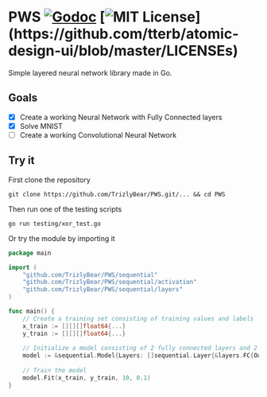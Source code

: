 # PWS [![Godoc](https://godoc.org/github.com/TrizlyBear/PWS?status.svg)](https://godoc.org/github.com/TrizlyBear/PWS) [![MIT License](https://img.shields.io/apm/l/atomic-design-ui.svg?)](https://github.com/tterb/atomic-design-ui/blob/master/LICENSEs)
Simple layered neural network library made in Go.

## Goals
- [x] Create a working Neural Network with Fully Connected layers
- [x] Solve MNIST
- [ ] Create a working Convolutional Neural Network

## Try it

First clone the repository
```shell
git clone https://github.com/TrizlyBear/PWS.git/... && cd PWS
```
Then run one of the testing scripts
```shell
go run testing/xor_test.go
```

Or try the module by importing it

```go
package main

import (
	"github.com/TrizlyBear/PWS/sequential"
	"github.com/TrizlyBear/PWS/sequential/activation"
	"github.com/TrizlyBear/PWS/sequential/layers"
)

func main() {
	// Create a training set consisting of training values and labels
	x_train := [][][]float64{...}
	y_train := [][][]float64{...}
	
	// Initialize a model consisting of 2 fully connected layers and 2 activation layers
	model := &sequential.Model{Layers: []sequential.Layer{&layers.FC{Out: 10}, &activation.Tanh{}, &layers.FC{Out: 1}, &activation.Tanh{}}}
	
	// Train the model
	model.Fit(x_train, y_train, 10, 0.1)
}
```
